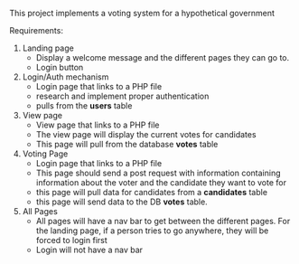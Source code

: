 This project implements a voting system for a hypothetical government



Requirements: 



1. Landing page
   - Display a welcome message and the different pages they can go to.
   - Login button
3. Login/Auth mechanism
   - Login page that links to a PHP file
   - research and implement proper authentication
   - pulls from the **users** table 
5. View page
   - View page that links to a PHP file
   - The view page will display the current votes for candidates
   - This page will pull from the database **votes** table
7. Voting Page
   - Login page that links to a PHP file
   - This page should send a post request with information containing information about the voter and the candidate they want to vote for
   - this page will pull data for candidates from a **candidates** table 
   - this page will send data to the DB **votes** table.
9. All Pages
   - All pages will have a nav bar to get between the different pages. For the landing page, if a person tries to go anywhere, they will be forced to login first
   - Login will not have a nav bar
